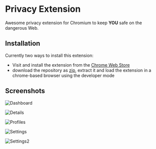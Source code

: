# Privacy Extension

Awesome privacy extension for Chromium to keep **YOU** safe on the dangerous Web.

## Installation

Currently two ways to install this extension:
- Visit and install the extension from the [Chrome Web Store](tbd) 
- download the repository as [zip](https://gitlab.hpi.de/dominic.schaa/privacyextension/-/archive/main/privacyextension-main.zip), extract it and load the extension in a chrome-based browser using the developer mode

## Screenshots

![Dashboard](https://i.imgur.com/pTHjwls.gif)

![Details](https://i.imgur.com/rB7jAwf.gif)

![Profiles](https://i.imgur.com/OSuzpA4.gif)

![Settings](https://i.imgur.com/izYQ5a2.gif)

![Settings2](https://i.imgur.com/3LHGL4Z.gif)

